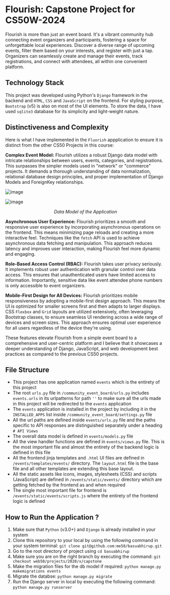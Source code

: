 # Flourish: Capstone Project for CS50W-2024

Flourish is more than just an event board. It's a vibrant community hub connecting event organizers and participants, fostering a space for unforgettable local experiences. Discover a diverse range of upcoming events, filter them based on your interests, and register with just a tap. Organizers can seamlessly create and manage their events, track registrations, and connect with attendees, all within one convenient platform.

## Technology Stack

This project was developed using Python's `Django` framework in the backend and `HTML`, `CSS` and `JavaScript` on the frontend. For styling purpose, `Bootstrap` (v5) is also on most of the UI elements. To store the data, I have used `sqlite3` database for its simplicity and light-weight nature.

## Distinctiveness and Complexity

Here is what I have implemented in the `Fluorish` appplication to ensure it is distinct from the other CS50 Projects in this course:

**Complex Event Model:** Flourish utilizes a robust Django data model with intricate relationships between users, events, categories, and registrations. This surpasses the simpler models used in "network" or "commerce" projects. It demands a thorough understanding of data normalization, relational database design principles, and proper implementation of Django Models and ForeignKey relationships.

![image](https://github.com/basuabhirup/flourish/assets/69730155/29b3d610-579e-4773-8d43-b6ecdbd9babb)

![image](https://github.com/basuabhirup/flourish/assets/69730155/111fe251-69d3-4c5c-9207-c2a24c812cc3)

<p align="center"><i>Data Model of the Application</i></p>


**Asynchronous User Experience:** Flourish prioritizes a smooth and responsive user experience by incorporating asynchronous operations on the frontend. This means minimizing page reloads and creating a more interactive feel. Techniques like the `fetch` API is used to achieve asynchronous data fetching and manipulation. This approach reduces latency and improves user interaction, making Flourish feel more dynamic and engaging.

**Role-Based Access Control (RBAC):** Flourish takes user privacy seriously. It implements robust user authentication with granular control over data access.  This ensures that unauthenticated users have limited access to information. Importantly, sensitive data like event attendee phone numbers is only accessible to event organizers.

**Mobile-First Design for All Devices:** Flourish prioritizes mobile responsiveness by adopting a mobile-first design approach. This means the UI is optimized for smaller screens first and then adapts to larger displays. CSS `Flexbox` and `Grid` layouts are utilized extensively, often leveraging Bootstrap classes, to ensure seamless UI rendering across a wide range of devices and screen sizes.  This approach ensures optimal user experience for all users regardless of the device they're using.

These features elevate Flourish from a simple event board to a comprehensive and user-centric platform and I believe that it showcases a deeper understanding of Django, JavaScript, and web development best practices as compared to the previous CS50 projects.

## File Structure

- This project has one application named `events` which is the entirety of this project
- The root `urls.py` file in `/community_event_board/urls.py` includes `events.urls` in its urlpatterns for path `''` to make sure all the urls made in this project will be redirected to the `events` application
- The `events` application is installed in the project by including it in the `INSTALLED_APPS` list inside `/community_event_board/settings.py` file
- All the url paths are defined inside `events/urls.py` file and the paths specific to API responses are distinguished separately under a heading `# API Views`
- The overall data model is defined in `events/models.py` file
- All the view handler functions are defined in `events/views.py` file. This is the most important file and almost the entirety of the backend logic is defined in this file
- All the frontend jinja templates and `.html` UI files are defined in `/events/templates/events/` directory. The `layout.html` file is the base file and all other templates are extending this base layout.
- All the static assets like icons, images, stylesheets (CSS) and scripts (JavaScript) are defined in `/events/static/events/` directory which are getting fetched by the frontend as and when required
- The single most important file for frontend is `/events/static/events/scripts.js` where the entirety of the frontend logic is defined

## How to Run the Application ?

1. Make sure that `Python` (v3.0+) and `Django` is already installed in your system
2. Clone this repository to your local by using the following command in your system terminal:
   `git clone git@github.com:me50/basuabhirup.git`
3. Go to the root directory of project using `cd basuabhirup`
4. Make sure you are on the right branch by executing the command: `git checkout web50/projects/2020/x/capstone`
4. Make the migration files for the db model if required: `python manage.py makemigrations events`
5. Migrate the databse: `python manage.py migrate`
4. Run the Django server in local by executing the following command: `python manage.py runserver`

